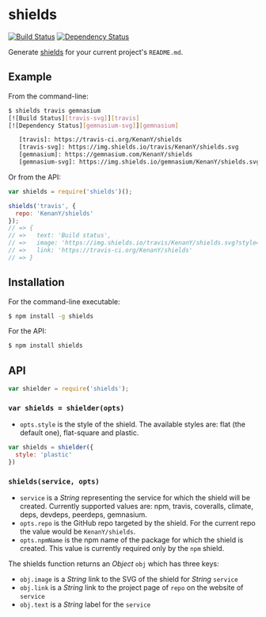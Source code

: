# shields

[![Build Status][travis-svg]][travis]
[![Dependency Status][gemnasium-svg]][gemnasium]

Generate [shields](http://shields.io) for your current project's `README.md`.

## Example

From the command-line:

``` bash
$ shields travis gemnasium
[![Build Status][travis-svg]][travis]
[![Dependency Status][gemnasium-svg]][gemnasium]

   [travis]: https://travis-ci.org/KenanY/shields
   [travis-svg]: https://img.shields.io/travis/KenanY/shields.svg
   [gemnasium]: https://gemnasium.com/KenanY/shields
   [gemnasium-svg]: https://img.shields.io/gemnasium/KenanY/shields.svg
```

Or from the API:

``` javascript
var shields = require('shields')();

shields('travis', {
  repo: 'KenanY/shields'
});
// => {
// =>   text: 'Build status',
// =>   image: 'https://img.shields.io/travis/KenanY/shields.svg?style=flat',
// =>   link: 'https://travis-ci.org/KenanY/shields'
// => }
```

## Installation

For the command-line executable:

``` bash
$ npm install -g shields
```

For the API:

``` bash
$ npm install shields
```

## API

``` javascript
var shielder = require('shields');
```

### `var shields = shielder(opts)`

  - `opts.style` is the style of the shield. The available styles are: flat (the
    default one), flat-square and plastic.

``` js
var shields = shielder({
  style: 'plastic'
})
```

### `shields(service, opts)`

  - `service` is a _String_ representing the service for which the shield will
    be created. Currently supported values are: npm, travis, coveralls, climate,
    deps, devdeps, peerdeps, gemnasium.
  - `opts.repo` is the GitHub repo targeted by the shield. For the current repo
    the value would be `KenanY/shields`.
  - `opts.npmName` is the npm name of the package for which the shield is
    created. This value is currently required only by the `npm` shield.

The shields function returns an _Object_ `obj` which has three keys:

  - `obj.image` is a _String_ link to the SVG of the shield for _String_
    `service`
  - `obj.link` is a _String_ link to the project page of `repo` on the website
    of `service`
  - `obj.text` is a _String_ label for the `service`


   [travis]: https://travis-ci.org/KenanY/shields
   [travis-svg]: https://img.shields.io/travis/KenanY/shields.svg
   [gemnasium]: https://gemnasium.com/KenanY/shields
   [gemnasium-svg]: https://img.shields.io/gemnasium/KenanY/shields.svg
